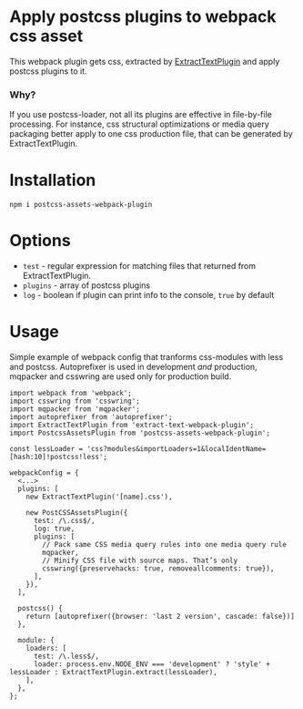 # Apply postcss plugins to webpack css asset
This webpack plugin gets css, extracted by [ExtractTextPlugin](https://github.com/webpack/extract-text-webpack-plugin) and apply postcss plugins to it.

### Why?
If you use postcss-loader, not all its plugins are effective in file-by-file processing. For instance, css structural optimizations or media query packaging better apply to one css production file, that can be generated by ExtractTextPlugin.

# Installation
`npm i postcss-assets-webpack-plugin`

# Options
* `test` - regular expression for matching files that returned from ExtractTextPlugin.
* `plugins` - array of postcss plugins
* `log` - boolean if plugin can print info to the console, `true` by default

# Usage
Simple example of webpack config that tranforms css-modules with less and postcss. Autoprefixer is used in development _and_ production, mqpacker and csswring are used only for production build.

```
import webpack from 'webpack';
import csswring from 'csswring';
import mqpacker from 'mqpacker';
import autoprefixer from 'autoprefixer';
import ExtractTextPlugin from 'extract-text-webpack-plugin';
import PostcssAssetsPlugin from 'postcss-assets-webpack-plugin';
 
const lessLoader = 'css?modules&importLoaders=1&localIdentName=[hash:10]!postcss!less';
 
webpackConfig = {
  <...>
  plugins: [
    new ExtractTextPlugin('[name].css'),
 		
    new PostCSSAssetsPlugin({
      test: /\.css$/,
      log: true,
      plugins: [
        // Pack same CSS media query rules into one media query rule
        mqpacker,
        // Minify CSS file with source maps. That’s only
        csswring({preservehacks: true, removeallcomments: true}),
      ],
    }),
  ],
  
  postcss() {
    return [autoprefixer({browser: 'last 2 version', cascade: false})]
  },
  
  module: {
    loaders: [
      test: /\.less$/,
      loader: process.env.NODE_ENV === 'development' ? 'style' + lessLoader : ExtractTextPlugin.extract(lessLoader),
    ],
  },
};
```